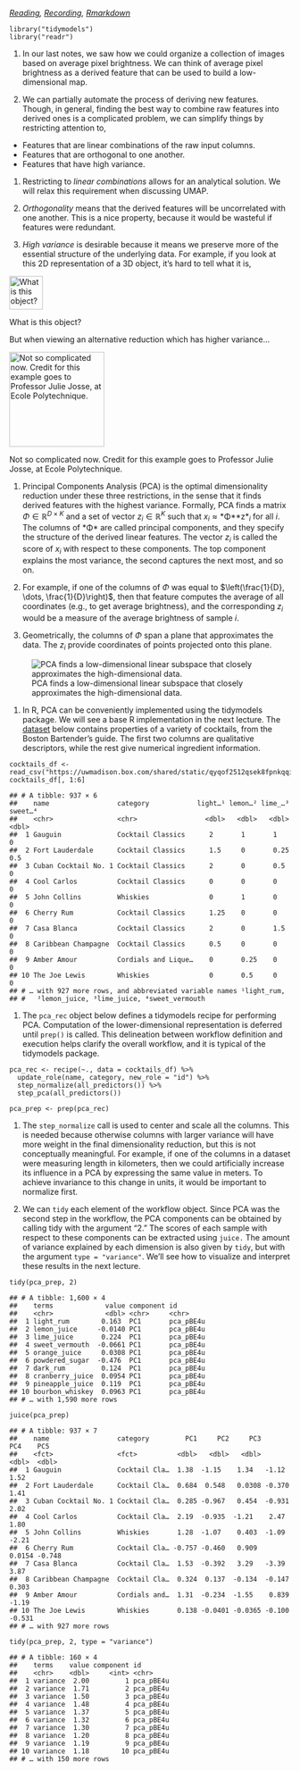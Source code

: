 *[Reading](https://juliasilge.com/blog/cocktail-recipes-umap/),
[Recording](https://mediaspace.wisc.edu/media/Week%2010%20%5B2%5D%20Principal%20Components%20Analysis%20I/1_xc5q0v9t),
[Rmarkdown](https://github.com/krisrs1128/stat479/blob/master/_posts/2021-03-24-week10-2/week10-2.Rmd)*

    library("tidymodels")
    library("readr")

1.  In our last notes, we saw how we could organize a collection of
    images based on average pixel brightness. We can think of average
    pixel brightness as a derived feature that can be used to build a
    low-dimensional map.

2.  We can partially automate the process of deriving new features.
    Though, in general, finding the best way to combine raw features
    into derived ones is a complicated problem, we can simplify things
    by restricting attention to,

-   Features that are linear combinations of the raw input columns.
-   Features that are orthogonal to one another.
-   Features that have high variance.

1.  Restricting to *linear combinations* allows for an analytical
    solution. We will relax this requirement when discussing UMAP.

2.  *Orthogonality* means that the derived features will be uncorrelated
    with one another. This is a nice property, because it would be
    wasteful if features were redundant.

3.  *High variance* is desirable because it means we preserve more of
    the essential structure of the underlying data. For example, if you
    look at this 2D representation of a 3D object, it’s hard to tell
    what it is,

<img src="https://www.huber.embl.de/msmb/images/CAM3.png" alt="What is this object?" width="60" />
<p class="caption">
What is this object?
</p>

But when viewing an alternative reduction which has higher variance…

<img src="https://www.huber.embl.de/msmb/images/CAM4.png" alt="Not so complicated now. Credit for this example goes to Professor Julie Josse, at Ecole Polytechnique." width="170" />
<p class="caption">
Not so complicated now. Credit for this example goes to Professor Julie
Josse, at Ecole Polytechnique.
</p>

1.  Principal Components Analysis (PCA) is the optimal dimensionality
    reduction under these three restrictions, in the sense that it finds
    derived features with the highest variance. Formally, PCA finds a
    matrix *Φ* ∈ ℝ<sup>*D* × *K*</sup> and a set of vector
    *z*<sub>*i*</sub> ∈ ℝ<sup>*K*</sup> such that
    *x*<sub>*i*</sub> ≈ \*Φ\*\*z*<sub>*i*</sub> for all *i*. The columns
    of *Φ\* are called principal components, and they specify the
    structure of the derived linear features. The vector
    *z*<sub>*i*</sub> is called the score of *x*<sub>*i*</sub> with
    respect to these components. The top component explains the most
    variance, the second captures the next most, and so on.

2.  For example, if one of the columns of *Φ* was equal to
    $\left(\frac{1}{D}, \dots, \frac{1}{D}\right)$, then that feature
    computes the average of all coordinates (e.g., to get average
    brightness), and the corresponding *z*<sub>*i*</sub> would be a
    measure of the average brightness of sample *i*.

3.  Geometrically, the columns of *Φ* span a plane that approximates the
    data. The *z*<sub>*i*</sub> provide coordinates of points projected
    onto this plane.

<figure>
<img
src="https://drive.google.com/uc?id=1COajuPX5IOfXoHkZZ3CuVs0qxhisvPla"
alt="PCA finds a low-dimensional linear subspace that closely approximates the high-dimensional data." />
<figcaption aria-hidden="true">PCA finds a low-dimensional linear
subspace that closely approximates the high-dimensional
data.</figcaption>
</figure>

1.  In R, PCA can be conveniently implemented using the tidymodels
    package. We will see a base R implementation in the next lecture.
    The
    [dataset](https://github.com/rfordatascience/tidytuesday/blob/master/data/2020/2020-05-26/readme.md)
    below contains properties of a variety of cocktails, from the Boston
    Bartender’s guide. The first two columns are qualitative
    descriptors, while the rest give numerical ingredient information.

<!-- -->

    cocktails_df <- read_csv("https://uwmadison.box.com/shared/static/qyqof2512qsek8fpnkqqiw3p1jb77acf.csv")
    cocktails_df[, 1:6]

    ## # A tibble: 937 × 6
    ##    name                 category            light…¹ lemon…² lime_…³ sweet…⁴
    ##    <chr>                <chr>                 <dbl>   <dbl>   <dbl>   <dbl>
    ##  1 Gauguin              Cocktail Classics      2       1       1        0  
    ##  2 Fort Lauderdale      Cocktail Classics      1.5     0       0.25     0.5
    ##  3 Cuban Cocktail No. 1 Cocktail Classics      2       0       0.5      0  
    ##  4 Cool Carlos          Cocktail Classics      0       0       0        0  
    ##  5 John Collins         Whiskies               0       1       0        0  
    ##  6 Cherry Rum           Cocktail Classics      1.25    0       0        0  
    ##  7 Casa Blanca          Cocktail Classics      2       0       1.5      0  
    ##  8 Caribbean Champagne  Cocktail Classics      0.5     0       0        0  
    ##  9 Amber Amour          Cordials and Lique…    0       0.25    0        0  
    ## 10 The Joe Lewis        Whiskies               0       0.5     0        0  
    ## # … with 927 more rows, and abbreviated variable names ¹​light_rum,
    ## #   ²​lemon_juice, ³​lime_juice, ⁴​sweet_vermouth

1.  The `pca_rec` object below defines a tidymodels recipe for
    performing PCA. Computation of the lower-dimensional representation
    is deferred until `prep()` is called. This delineation between
    workflow definition and execution helps clarify the overall
    workflow, and it is typical of the tidymodels package.

<!-- -->

    pca_rec <- recipe(~., data = cocktails_df) %>%
      update_role(name, category, new_role = "id") %>%
      step_normalize(all_predictors()) %>%
      step_pca(all_predictors())

    pca_prep <- prep(pca_rec)

1.  The `step_normalize` call is used to center and scale all the
    columns. This is needed because otherwise columns with larger
    variance will have more weight in the final dimensionality
    reduction, but this is not conceptually meaningful. For example, if
    one of the columns in a dataset were measuring length in kilometers,
    then we could artificially increase its influence in a PCA by
    expressing the same value in meters. To achieve invariance to this
    change in units, it would be important to normalize first.

2.  We can `tidy` each element of the workflow object. Since PCA was the
    second step in the workflow, the PCA components can be obtained by
    calling tidy with the argument “2.” The scores of each sample with
    respect to these components can be extracted using `juice.` The
    amount of variance explained by each dimension is also given by
    `tidy`, but with the argument `type = "variance"`. We’ll see how to
    visualize and interpret these results in the next lecture.

<!-- -->

    tidy(pca_prep, 2)

    ## # A tibble: 1,600 × 4
    ##    terms             value component id       
    ##    <chr>             <dbl> <chr>     <chr>    
    ##  1 light_rum        0.163  PC1       pca_pBE4u
    ##  2 lemon_juice     -0.0140 PC1       pca_pBE4u
    ##  3 lime_juice       0.224  PC1       pca_pBE4u
    ##  4 sweet_vermouth  -0.0661 PC1       pca_pBE4u
    ##  5 orange_juice     0.0308 PC1       pca_pBE4u
    ##  6 powdered_sugar  -0.476  PC1       pca_pBE4u
    ##  7 dark_rum         0.124  PC1       pca_pBE4u
    ##  8 cranberry_juice  0.0954 PC1       pca_pBE4u
    ##  9 pineapple_juice  0.119  PC1       pca_pBE4u
    ## 10 bourbon_whiskey  0.0963 PC1       pca_pBE4u
    ## # … with 1,590 more rows

    juice(pca_prep)

    ## # A tibble: 937 × 7
    ##    name                 category         PC1     PC2     PC3     PC4    PC5
    ##    <fct>                <fct>          <dbl>   <dbl>   <dbl>   <dbl>  <dbl>
    ##  1 Gauguin              Cocktail Cla…  1.38  -1.15    1.34   -1.12    1.52 
    ##  2 Fort Lauderdale      Cocktail Cla…  0.684  0.548   0.0308 -0.370   1.41 
    ##  3 Cuban Cocktail No. 1 Cocktail Cla…  0.285 -0.967   0.454  -0.931   2.02 
    ##  4 Cool Carlos          Cocktail Cla…  2.19  -0.935  -1.21    2.47    1.80 
    ##  5 John Collins         Whiskies       1.28  -1.07    0.403  -1.09   -2.21 
    ##  6 Cherry Rum           Cocktail Cla… -0.757 -0.460   0.909   0.0154 -0.748
    ##  7 Casa Blanca          Cocktail Cla…  1.53  -0.392   3.29   -3.39    3.87 
    ##  8 Caribbean Champagne  Cocktail Cla…  0.324  0.137  -0.134  -0.147   0.303
    ##  9 Amber Amour          Cordials and…  1.31  -0.234  -1.55    0.839  -1.19 
    ## 10 The Joe Lewis        Whiskies       0.138 -0.0401 -0.0365 -0.100  -0.531
    ## # … with 927 more rows

    tidy(pca_prep, 2, type = "variance")

    ## # A tibble: 160 × 4
    ##    terms    value component id       
    ##    <chr>    <dbl>     <int> <chr>    
    ##  1 variance  2.00         1 pca_pBE4u
    ##  2 variance  1.71         2 pca_pBE4u
    ##  3 variance  1.50         3 pca_pBE4u
    ##  4 variance  1.48         4 pca_pBE4u
    ##  5 variance  1.37         5 pca_pBE4u
    ##  6 variance  1.32         6 pca_pBE4u
    ##  7 variance  1.30         7 pca_pBE4u
    ##  8 variance  1.20         8 pca_pBE4u
    ##  9 variance  1.19         9 pca_pBE4u
    ## 10 variance  1.18        10 pca_pBE4u
    ## # … with 150 more rows
